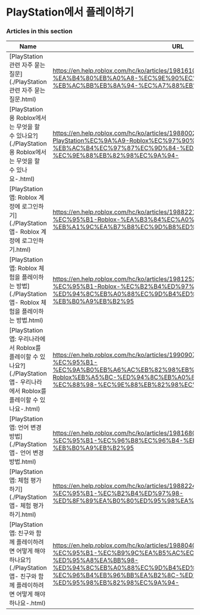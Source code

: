 # PlayStation에서 플레이하기  
### Articles in this section
Name|URL
-|-
[PlayStation 관련 자주 묻는 질문](./PlayStation 관련 자주 묻는 질문.html) |https://en.help.roblox.com/hc/ko/articles/19816103303572-PlayStation-%EA%B4%80%EB%A0%A8-%EC%9E%90%EC%A3%BC-%EB%AC%BB%EB%8A%94-%EC%A7%88%EB%AC%B8
[PlayStation용 Roblox에서는 무엇을 할 수 있나요?](./PlayStation용 Roblox에서는 무엇을 할 수 있나요-.html) |https://en.help.roblox.com/hc/ko/articles/19880023697428-PlayStation%EC%9A%A9-Roblox%EC%97%90%EC%84%9C%EB%8A%94-%EB%AC%B4%EC%97%87%EC%9D%84-%ED%95%A0-%EC%88%98-%EC%9E%88%EB%82%98%EC%9A%94-
[PlayStation 앱: Roblox 계정에 로그인하기](./PlayStation 앱- Roblox 계정에 로그인하기.html) |https://en.help.roblox.com/hc/ko/articles/19882211071892-PlayStation-%EC%95%B1-Roblox-%EA%B3%84%EC%A0%95%EC%97%90-%EB%A1%9C%EA%B7%B8%EC%9D%B8%ED%95%98%EA%B8%B0
[PlayStation 앱: Roblox 체험을 플레이하는 방법](./PlayStation 앱- Roblox 체험을 플레이하는 방법.html) |https://en.help.roblox.com/hc/ko/articles/19812530807444-PlayStation-%EC%95%B1-Roblox-%EC%B2%B4%ED%97%98%EC%9D%84-%ED%94%8C%EB%A0%88%EC%9D%B4%ED%95%98%EB%8A%94-%EB%B0%A9%EB%B2%95
[PlayStation 앱: 우리나라에서 Roblox를 플레이할 수 있나요?](./PlayStation 앱- 우리나라에서 Roblox를 플레이할 수 있나요-.html) |https://en.help.roblox.com/hc/ko/articles/19909075523604-PlayStation-%EC%95%B1-%EC%9A%B0%EB%A6%AC%EB%82%98%EB%9D%BC%EC%97%90%EC%84%9C-Roblox%EB%A5%BC-%ED%94%8C%EB%A0%88%EC%9D%B4%ED%95%A0-%EC%88%98-%EC%9E%88%EB%82%98%EC%9A%94-
[PlayStation 앱: 언어 변경 방법](./PlayStation 앱- 언어 변경 방법.html) |https://en.help.roblox.com/hc/ko/articles/19816808772372-PlayStation-%EC%95%B1-%EC%96%B8%EC%96%B4-%EB%B3%80%EA%B2%BD-%EB%B0%A9%EB%B2%95
[PlayStation 앱: 체험 평가하기](./PlayStation 앱- 체험 평가하기.html) |https://en.help.roblox.com/hc/ko/articles/19882247523476-PlayStation-%EC%95%B1-%EC%B2%B4%ED%97%98-%ED%8F%89%EA%B0%80%ED%95%98%EA%B8%B0
[PlayStation 앱: 친구와 함께 플레이하려면 어떻게 해야 하나요?](./PlayStation 앱- 친구와 함께 플레이하려면 어떻게 해야 하나요-.html) |https://en.help.roblox.com/hc/ko/articles/19880402518164-PlayStation-%EC%95%B1-%EC%B9%9C%EA%B5%AC%EC%99%80-%ED%95%A8%EA%BB%98-%ED%94%8C%EB%A0%88%EC%9D%B4%ED%95%98%EB%A0%A4%EB%A9%B4-%EC%96%B4%EB%96%BB%EA%B2%8C-%ED%95%B4%EC%95%BC-%ED%95%98%EB%82%98%EC%9A%94-